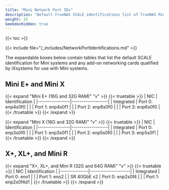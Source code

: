 ```yaml
---
title: "Mini Network Port IDs"
description: "Default TrueNAS SCALE identifications list of TrueNAS Mini systems network ports."
weight: 15
GeekdocHidden: true
---
```


{{< toc >}}

{{< include file="/_includes/NetworkPortIdentifications.md" >}}

The expandable boxes below contain tables that list the default SCALE identification for Mini systems and any add-on networking cards qualified by iXsystems for use with Mini systems.

## Mini E+ and Mini X

{{< expand "Mini E+ (16G and 32G RAM)" "v" >}}
{{< truetable >}}
| NIC            | Identification   |
|----------------|------------------|
| Integrated     | Port 0: enp4s0f0 |
|                | Port 1: enp4s0f1 |
|                | Port 2: enp6s0f0 |
|                | Port 3: enp6s0f0 |
{{< /truetable >}}
{{< /expand >}}

{{< expand "Mini X (16G and 32G RAM)" "v" >}}
{{< truetable >}}
| NIC            | Identification   |
|----------------|------------------|
| Integrated     | Port 0: enp3s0f0 |
|                | Port 1: enp3s0f1 |
|                | Port 2: enp5s0f0 |
|                | Port 3: enp5s0f1 |
{{< /truetable >}}
{{< /expand >}}

## X+, XL+, and Mini R

{{< expand "X+, XL+, and Mini R (32G and 64G RAM)" "v" >}}
{{< truetable >}}
| NIC          | Identification     |
|--------------|--------------------|
| Integrated   | Port 0: eno1       |
|              | Port 1: eno2       |
| SR 40GbE x2  | Port 0: enp2s0f4   |
|              | Port 1: enp2s0f4d1 |
{{< /truetable >}}
{{< /expand >}}
